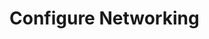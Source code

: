 
# Configure Networking

<!--
DELETE ME AFTER COMPLETING THE DOCUMENT!
---
Task: https://dev.azure.com/mariner-org/polar/_workitems/edit/13157
Title: Configure Networking
Type: How-To Guide
Objective:

How to configure networking in trident. The guide should only talk about HC and
how to craft it.
-->
